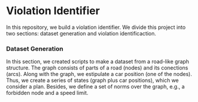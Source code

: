 # Violation Identifier

In this repository, we build a violation identifier.
We divide this project into two sections: dataset generation and violation identificaction.


### Dataset Generation

In this section, we created scripts to make a dataset from a road-like graph structure.
The graph consists of parts of a road (nodes) and its conections (arcs).
Along with the graph, we estipulate a car position (one of the nodes).
Thus, we create a series of states (graph plus car positions), which we consider a plan.
Besides, we define a set of norms over the graph, e.g., a forbidden node and a speed limit.
